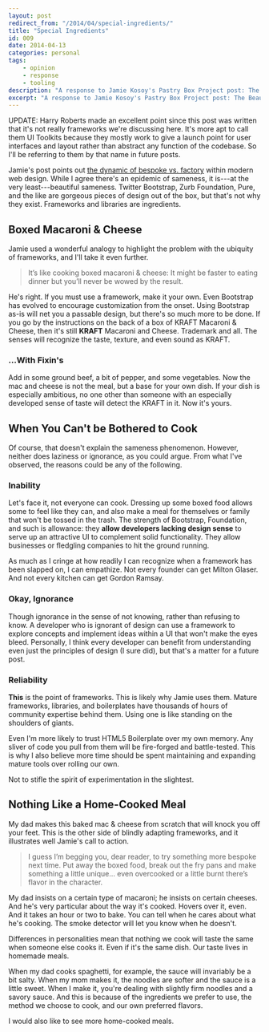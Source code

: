 ```yaml
---
layout: post
redirect_from: "/2014/04/special-ingredients/"
title: "Special Ingredients"
id: 009
date: 2014-04-13
categories: personal
tags:
    - opinion
    - response
    - tooling
description: "A response to Jamie Kosoy's Pastry Box Project post: The Beautiful Default."
excerpt: "A response to Jamie Kosoy's Pastry Box Project post: The Beautiful Default. Ready-made frameworks and UI libraries are often blamed for the homogeny of modern web design, but I think it has more to do with how they're used."
---
```


<!-- toc -->

<div class="post-body__note">
UPDATE: Harry Roberts made an excellent point since this post was written that it's not really frameworks we're discussing here. It's more apt to call them UI Toolkits because they mostly work to give a launch point for user interfaces and layout rather than abstract any function of the codebase. So I'll be referring to them by that name in future posts.
</div>

Jamie's post points out [the dynamic of bespoke vs. factory][PBP] within modern web design. While I agree there's an epidemic of sameness, it is---at the very least---beautiful sameness. Twitter Bootstrap, Zurb Foundation, Pure, and the like are gorgeous pieces of design out of the box, but that's not why they exist. Frameworks and libraries are ingredients.

## Boxed Macaroni & Cheese

Jamie used a wonderful analogy to highlight the problem with the ubiquity of frameworks, and I'll take it even further.

> It’s like cooking boxed macaroni & cheese: It might be faster to eating dinner but you’ll never be wowed by the result.

He's right. If you must use a framework, make it your own. Even Bootstrap has evolved to encourage customization from the onset. Using Bootstrap as-is will net you a passable design, but there's so much more to be done. If you go by the instructions on the back of a box of KRAFT Macaroni & Cheese, then it's still __KRAFT__ Macaroni and Cheese. Trademark and all. The senses will recognize the taste, texture, and even sound as KRAFT.

### ...With Fixin's

Add in some ground beef, a bit of pepper, and some vegetables. Now the mac and cheese is not the meal, but a base for your own dish. If your dish is especially ambitious, no one other than someone with an especially developed sense of taste will detect the KRAFT in it. Now it's yours.

## When You Can't be Bothered to Cook

Of course, that doesn't explain the sameness phenomenon. However, neither does laziness or ignorance, as you could argue. From what I've observed, the reasons could be any of the following.

### Inability

Let's face it, not everyone can cook. Dressing up some boxed food allows some to feel like they can, and also make a meal for themselves or family that won't be tossed in the trash. The strength of Bootstrap, Foundation, and such is allowance: they __allow developers lacking design sense__ to serve up an attractive UI to complement solid functionality. They allow businesses or fledgling companies to hit the ground running.

As much as I cringe at how readily I can recognize when a framework has been slapped on, I can empathize. Not every founder can get Milton Glaser. And not every kitchen can get Gordon Ramsay.

### Okay, Ignorance

Though ignorance in the sense of not knowing, rather than refusing to know. A developer who is ignorant of design can use a framework to explore concepts and implement ideas within a UI that won't make the eyes bleed. Personally, I think every developer can benefit from understanding even just the principles of design (I sure did), but that's a matter for a future post.

### Reliability

__This__ is the point of frameworks. This is likely why Jamie uses them. Mature frameworks, libraries, and boilerplates have thousands of hours of community expertise behind them. Using one is like standing on the shoulders of giants.

Even I'm more likely to trust HTML5 Boilerplate over my own memory. Any sliver of code you pull from them will be fire-forged and battle-tested. This is why I also believe more time should be spent maintaining and expanding mature tools over rolling our own.

Not to stifle the spirit of experimentation in the slightest.

## Nothing Like a Home-Cooked Meal

My dad makes this baked mac & cheese from scratch that will knock you off your feet. This is the other side of blindly adapting frameworks, and it illustrates well Jamie's call to action.

> I guess I’m begging you, dear reader, to try something more bespoke next time. Put away the boxed food, break out the fry pans and make something a little unique… even overcooked or a little burnt there’s flavor in the character.

My dad insists on a certain type of macaroni; he insists on certain cheeses. And he's very particular about the way it's cooked. Hovers over it, even. And it takes an hour or two to bake. You can tell when he cares about what he's cooking. The smoke detector will let you know when he doesn't.

Differences in personalities mean that nothing we cook will taste the same when someone else cooks it. Even if it's the same dish. Our taste lives in homemade meals. 

When my dad cooks spaghetti, for example, the sauce will invariably be a bit salty. When my mom makes it, the noodles are softer and the sauce is a little sweet. When I make it, you're dealing with slightly firm noodles and a savory sauce. And this is because of the ingredients we prefer to use, the method we choose to cook, and our own preferred flavors.

I would also like to see more home-cooked meals.






[PBP]: https://the-pastry-box-project.net/jamie-kosoy/2014-April-13 "The Beautiful Default"